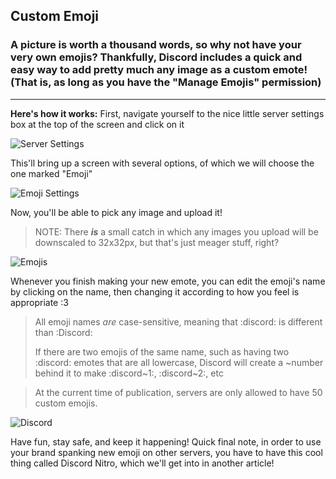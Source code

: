 <!-- TITLE: Emojis -->
<!-- SUBTITLE: A quick summary of Emoji -->

## Custom Emoji
### A picture is worth a thousand words, so why not have your very own emojis? Thankfully, Discord includes a quick and easy way to add pretty much any image as a custom emote! (That is, as long as you have the "Manage Emojis" permission)

---

 __Here's how it works:__
First, navigate yourself to the nice little server settings box at the top of the screen and click on it

![Server Settings](http://imgur.com/pRNsJv4.png)

This'll bring up a screen with several options, of which we will choose the one marked "Emoji"

![Emoji Settings](http://imgur.com/sa5xrB3.png)

Now, you'll be able to pick any image and upload it! 
> NOTE: There ***is*** a small catch in which any images you upload will be downscaled to 32x32px, but that's just meager stuff, right?

![Emojis](http://imgur.com/BshV2VS.png)

Whenever you finish making your new emote, you can edit the emoji's name by clicking on the name, then changing it according to how you feel is appropriate :3
> All emoji names *are* case-sensitive, meaning that :discord: is different than :Discord:
> 
> If there are two emojis of the same name, such as having two :discord: emotes that are all lowercase, Discord will create a ~number behind it to make :discord~1:, :discord~2:, etc


> At the current time of publication, servers are only allowed to have 50 custom emojis.

![Discord](http://i.thedrutribe.us/92a46ce9.png)

Have fun, stay safe, and keep it happening! Quick final note, in order to use your brand spanking new emoji on other servers, you have to have this cool thing called Discord Nitro, which we'll get into in another article!